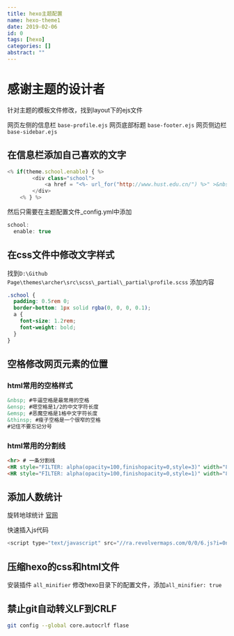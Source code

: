 ```yaml
---
title: hexo主题配置
name: hexo-theme1
date: 2019-02-06
id: 0
tags: [hexo]
categories: []
abstract: ""
---
```



# 感谢主题的设计者

针对主题的模板文件修改，找到layout下的ejs文件

网页左侧的信息栏	`base-profile.ejs`
网页底部标题	`base-footer.ejs`
网页侧边栏	  `base-sidebar.ejs`
<!--more-->

## 在信息栏添加自己喜欢的文字

```javascript
<% if(theme.school.enable) { %>
        <div class="school">
            <a href = "<%- url_for("http://www.hust.edu.cn/") %>" >&nbsp;&emsp;&emsp;&emsp;&thinsp;HUST 1037</a>
        </div>
    <% } %>
```

然后只需要在主题配置文件_config.yml中添加

```javascript
school:
  enable: true

```

## 在css文件中修改文字样式

找到`D:\Github Page\themes\archer\src\scss\_partial\_partial\profile.scss`
添加内容

```scss
.school {
  padding: 0.5rem 0;
  border-bottom: 1px solid rgba(0, 0, 0, 0.1);
  a {
    font-size: 1.2rem;
    font-weight: bold;
  }
}
```

## 空格修改网页元素的位置

### html常用的空格样式

```html
&nbsp; #牛逼空格是最常用的空格
&ensp; #嗯空格是1/2的中文字符长度
&emsp; #恶魔空格是1格中文字符长度
&thinsp; #瘦子空格是一个很窄的空格
#记住不要忘记分号
```

### html常用的分割线

```html
<hr> # 一条分割线
<HR style="FILTER: alpha(opacity=100,finishopacity=0,style=3)" width="80%" color=#987cb9 SIZE=3> # 一条颜色渐变的分割线
<HR style="FILTER: alpha(opacity=100,finishopacity=0,style=1)" width="80%" color=#987cb9 SIZE=3> # 一边颜色渐变的分割线
```

## 添加人数统计

旋转地球统计 [官网](https://www.revolvermaps.com/)

快速插入js代码

```javascript
<script type="text/javascript" src="//ra.revolvermaps.com/0/0/6.js?i=0n29o7blvb7&amp;m=7&amp;c=e63100&amp;cr1=ffffff&amp;f=arial&amp;l=0&amp;bv=90&amp;lx=-420&amp;ly=420&amp;hi=20&amp;he=7&amp;hc=a8ddff&amp;rs=80" async="async"></script>
```

## 压缩hexo的css和html文件

安装插件 `all_minifier`
修改hexo目录下的配置文件，添加`all_minifier: true`

## 禁止git自动转义LF到CRLF

```bash
git config --global core.autocrlf flase
```

